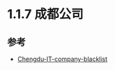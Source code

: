 # 1.1.7 成都公司


## 参考
- [Chengdu-IT-company-blacklist](https://github.com/Hootrix/Chengdu-IT-company-blacklist)
